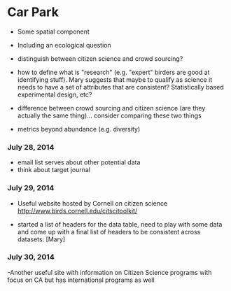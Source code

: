 # Car Park

- Some spatial component
- Including an ecological question
- distinguish between citizen science and crowd sourcing?

- how to define what is "research" (e.g. "expert" birders are good at identifying stuff). Mary suggests that maybe to qualify as science it needs to have a set of attributes that are consistent? Statistically based experimental design, etc?

- difference between crowd sourcing and citizen science (are they actually the same thing)... consider comparing these two things

- metrics beyond abundance (e.g. diversity)

### July 28, 2014
- email list serves about other potential data
- think about target journal

### July 29, 2014
- Useful website hosted by Cornell on citizen science http://www.birds.cornell.edu/citscitoolkit/

- started a list of headers for the data table, need to play with some data and come up with a final list of headers to be consistent across datasets. [Mary]

### July 30, 2014
-Another useful site with information on Citizen Science programs with focus on CA but has international programs as well
